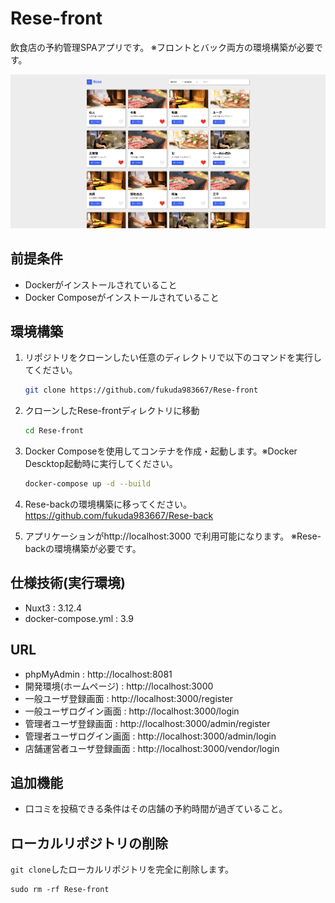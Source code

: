 # Rese-front

飲食店の予約管理SPAアプリです。
※フロントとバック両方の環境構築が必要です。

![サンプル画像](/front/public/images/ホーム画面.png)

## 前提条件
- Dockerがインストールされていること
- Docker Composeがインストールされていること

## 環境構築

1. リポジトリをクローンしたい任意のディレクトリで以下のコマンドを実行してください。

    ```bash
    git clone https://github.com/fukuda983667/Rese-front
    ```

2. クローンしたRese-frontディレクトリに移動

    ```bash
    cd Rese-front
    ```

3. Docker Composeを使用してコンテナを作成・起動します。※Docker Descktop起動時に実行してください。

    ```bash
    docker-compose up -d --build
    ```

4. Rese-backの環境構築に移ってください。https://github.com/fukuda983667/Rese-back

5. アプリケーションがhttp://localhost:3000 で利用可能になります。
   ※Rese-backの環境構築が必要です。

## 仕様技術(実行環境)

- Nuxt3 : 3.12.4
- docker-compose.yml : 3.9

## URL

- phpMyAdmin : http://localhost:8081
- 開発環境(ホームページ) : http://localhost:3000
- 一般ユーザ登録画面 : http://localhost:3000/register
- 一般ユーザログイン画面 : http://localhost:3000/login
- 管理者ユーザ登録画面 : http://localhost:3000/admin/register
- 管理者ユーザログイン画面 : http://localhost:3000/admin/login
- 店舗運営者ユーザ登録画面 : http://localhost:3000/vendor/login

## 追加機能

- 口コミを投稿できる条件はその店舗の予約時間が過ぎていること。


## ローカルリポジトリの削除  
`git clone`したローカルリポジトリを完全に削除します。  
```
sudo rm -rf Rese-front
```
